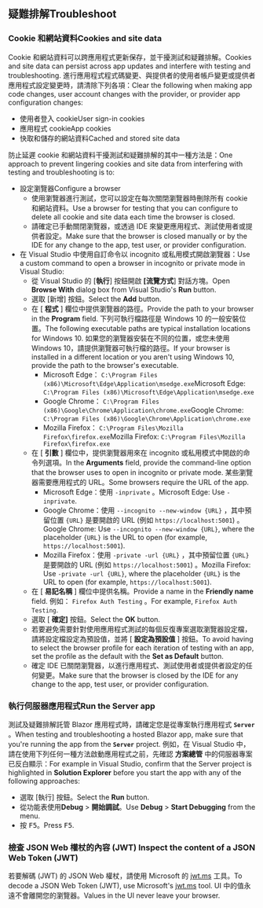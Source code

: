 ## <a name="troubleshoot"></a><span data-ttu-id="9cb42-101">疑難排解</span><span class="sxs-lookup"><span data-stu-id="9cb42-101">Troubleshoot</span></span>

### <a name="cookies-and-site-data"></a><span data-ttu-id="9cb42-102">Cookie 和網站資料</span><span class="sxs-lookup"><span data-stu-id="9cb42-102">Cookies and site data</span></span>

<span data-ttu-id="9cb42-103">Cookie 和網站資料可以跨應用程式更新保存，並干擾測試和疑難排解。</span><span class="sxs-lookup"><span data-stu-id="9cb42-103">Cookies and site data can persist across app updates and interfere with testing and troubleshooting.</span></span> <span data-ttu-id="9cb42-104">進行應用程式程式碼變更、與提供者的使用者帳戶變更或提供者應用程式設定變更時，請清除下列各項：</span><span class="sxs-lookup"><span data-stu-id="9cb42-104">Clear the following when making app code changes, user account changes with the provider, or provider app configuration changes:</span></span>

* <span data-ttu-id="9cb42-105">使用者登入 cookie</span><span class="sxs-lookup"><span data-stu-id="9cb42-105">User sign-in cookies</span></span>
* <span data-ttu-id="9cb42-106">應用程式 cookie</span><span class="sxs-lookup"><span data-stu-id="9cb42-106">App cookies</span></span>
* <span data-ttu-id="9cb42-107">快取和儲存的網站資料</span><span class="sxs-lookup"><span data-stu-id="9cb42-107">Cached and stored site data</span></span>

<span data-ttu-id="9cb42-108">防止延遲 cookie 和網站資料干擾測試和疑難排解的其中一種方法是：</span><span class="sxs-lookup"><span data-stu-id="9cb42-108">One approach to prevent lingering cookies and site data from interfering with testing and troubleshooting is to:</span></span>

* <span data-ttu-id="9cb42-109">設定瀏覽器</span><span class="sxs-lookup"><span data-stu-id="9cb42-109">Configure a browser</span></span>
  * <span data-ttu-id="9cb42-110">使用瀏覽器進行測試，您可以設定在每次關閉瀏覽器時刪除所有 cookie 和網站資料。</span><span class="sxs-lookup"><span data-stu-id="9cb42-110">Use a browser for testing that you can configure to delete all cookie and site data each time the browser is closed.</span></span>
  * <span data-ttu-id="9cb42-111">請確定已手動關閉瀏覽器，或透過 IDE 來變更應用程式、測試使用者或提供者設定。</span><span class="sxs-lookup"><span data-stu-id="9cb42-111">Make sure that the browser is closed manually or by the IDE for any change to the app, test user, or provider configuration.</span></span>
* <span data-ttu-id="9cb42-112">在 Visual Studio 中使用自訂命令以 incognito 或私用模式開啟瀏覽器：</span><span class="sxs-lookup"><span data-stu-id="9cb42-112">Use a custom command to open a browser in incognito or private mode in Visual Studio:</span></span>
  * <span data-ttu-id="9cb42-113">從 Visual Studio 的 [**執行**] 按鈕開啟 **[流覽方式**] 對話方塊。</span><span class="sxs-lookup"><span data-stu-id="9cb42-113">Open **Browse With** dialog box from Visual Studio's **Run** button.</span></span>
  * <span data-ttu-id="9cb42-114">選取 [新增] 按鈕。</span><span class="sxs-lookup"><span data-stu-id="9cb42-114">Select the **Add** button.</span></span>
  * <span data-ttu-id="9cb42-115">在 [ **程式** ] 欄位中提供瀏覽器的路徑。</span><span class="sxs-lookup"><span data-stu-id="9cb42-115">Provide the path to your browser in the **Program** field.</span></span> <span data-ttu-id="9cb42-116">下列可執行檔路徑是 Windows 10 的一般安裝位置。</span><span class="sxs-lookup"><span data-stu-id="9cb42-116">The following executable paths are typical installation locations for Windows 10.</span></span> <span data-ttu-id="9cb42-117">如果您的瀏覽器安裝在不同的位置，或您未使用 Windows 10，請提供瀏覽器可執行檔的路徑。</span><span class="sxs-lookup"><span data-stu-id="9cb42-117">If your browser is installed in a different location or you aren't using Windows 10, provide the path to the browser's executable.</span></span>
    * <span data-ttu-id="9cb42-118">Microsoft Edge： `C:\Program Files (x86)\Microsoft\Edge\Application\msedge.exe`</span><span class="sxs-lookup"><span data-stu-id="9cb42-118">Microsoft Edge: `C:\Program Files (x86)\Microsoft\Edge\Application\msedge.exe`</span></span>
    * <span data-ttu-id="9cb42-119">Google Chrome： `C:\Program Files (x86)\Google\Chrome\Application\chrome.exe`</span><span class="sxs-lookup"><span data-stu-id="9cb42-119">Google Chrome: `C:\Program Files (x86)\Google\Chrome\Application\chrome.exe`</span></span>
    * <span data-ttu-id="9cb42-120">Mozilla Firefox： `C:\Program Files\Mozilla Firefox\firefox.exe`</span><span class="sxs-lookup"><span data-stu-id="9cb42-120">Mozilla Firefox: `C:\Program Files\Mozilla Firefox\firefox.exe`</span></span>
  * <span data-ttu-id="9cb42-121">在 [ **引數** ] 欄位中，提供瀏覽器用來在 incognito 或私用模式中開啟的命令列選項。</span><span class="sxs-lookup"><span data-stu-id="9cb42-121">In the **Arguments** field, provide the command-line option that the browser uses to open in incognito or private mode.</span></span> <span data-ttu-id="9cb42-122">某些瀏覽器需要應用程式的 URL。</span><span class="sxs-lookup"><span data-stu-id="9cb42-122">Some browsers require the URL of the app.</span></span>
    * <span data-ttu-id="9cb42-123">Microsoft Edge：使用 `-inprivate` 。</span><span class="sxs-lookup"><span data-stu-id="9cb42-123">Microsoft Edge: Use `-inprivate`.</span></span>
    * <span data-ttu-id="9cb42-124">Google Chrome：使用 `--incognito --new-window {URL}` ，其中預留位置 `{URL}` 是要開啟的 URL (例如 `https://localhost:5001`) 。</span><span class="sxs-lookup"><span data-stu-id="9cb42-124">Google Chrome: Use `--incognito --new-window {URL}`, where the placeholder `{URL}` is the URL to open (for example, `https://localhost:5001`).</span></span>
    * <span data-ttu-id="9cb42-125">Mozilla Firefox：使用 `-private -url {URL}` ，其中預留位置 `{URL}` 是要開啟的 URL (例如 `https://localhost:5001`) 。</span><span class="sxs-lookup"><span data-stu-id="9cb42-125">Mozilla Firefox: Use `-private -url {URL}`, where the placeholder `{URL}` is the URL to open (for example, `https://localhost:5001`).</span></span>
  * <span data-ttu-id="9cb42-126">在 [ **易記名稱** ] 欄位中提供名稱。</span><span class="sxs-lookup"><span data-stu-id="9cb42-126">Provide a name in the **Friendly name** field.</span></span> <span data-ttu-id="9cb42-127">例如： `Firefox Auth Testing` 。</span><span class="sxs-lookup"><span data-stu-id="9cb42-127">For example, `Firefox Auth Testing`.</span></span>
  * <span data-ttu-id="9cb42-128">選取 [ **確定]** 按鈕。</span><span class="sxs-lookup"><span data-stu-id="9cb42-128">Select the **OK** button.</span></span>
  * <span data-ttu-id="9cb42-129">若要避免需要針對使用應用程式測試的每個反復專案選取瀏覽器設定檔，請將設定檔設定為預設值，並將 [ **設定為預設值** ] 按鈕。</span><span class="sxs-lookup"><span data-stu-id="9cb42-129">To avoid having to select the browser profile for each iteration of testing with an app, set the profile as the default with the **Set as Default** button.</span></span>
  * <span data-ttu-id="9cb42-130">確定 IDE 已關閉瀏覽器，以進行應用程式、測試使用者或提供者設定的任何變更。</span><span class="sxs-lookup"><span data-stu-id="9cb42-130">Make sure that the browser is closed by the IDE for any change to the app, test user, or provider configuration.</span></span>

### <a name="run-the-server-app"></a><span data-ttu-id="9cb42-131">執行伺服器應用程式</span><span class="sxs-lookup"><span data-stu-id="9cb42-131">Run the Server app</span></span>

<span data-ttu-id="9cb42-132">測試及疑難排解託管 Blazor 應用程式時，請確定您是從專案執行應用程式 **`Server`** 。</span><span class="sxs-lookup"><span data-stu-id="9cb42-132">When testing and troubleshooting a hosted Blazor app, make sure that you're running the app from the **`Server`** project.</span></span> <span data-ttu-id="9cb42-133">例如，在 Visual Studio 中，請在使用下列任何一種方法啟動應用程式之前，先確認 **方案總管** 中的伺服器專案已反白顯示：</span><span class="sxs-lookup"><span data-stu-id="9cb42-133">For example in Visual Studio, confirm that the Server project is highlighted in **Solution Explorer** before you start the app with any of the following approaches:</span></span>

* <span data-ttu-id="9cb42-134">選取 [執行] 按鈕。</span><span class="sxs-lookup"><span data-stu-id="9cb42-134">Select the **Run** button.</span></span>
* <span data-ttu-id="9cb42-135">從功能表使用**Debug**  >  **開始調試**。</span><span class="sxs-lookup"><span data-stu-id="9cb42-135">Use **Debug** > **Start Debugging** from the menu.</span></span>
* <span data-ttu-id="9cb42-136">按 <kbd>F5</kbd>。</span><span class="sxs-lookup"><span data-stu-id="9cb42-136">Press <kbd>F5</kbd>.</span></span>

### <a name="inspect-the-content-of-a-json-web-token-jwt"></a><span data-ttu-id="9cb42-137">檢查 JSON Web 權杖的內容 (JWT) </span><span class="sxs-lookup"><span data-stu-id="9cb42-137">Inspect the content of a JSON Web Token (JWT)</span></span>

<span data-ttu-id="9cb42-138">若要解碼 (JWT) 的 JSON Web 權杖，請使用 Microsoft 的 [jwt.ms](https://jwt.ms/) 工具。</span><span class="sxs-lookup"><span data-stu-id="9cb42-138">To decode a JSON Web Token (JWT), use Microsoft's [jwt.ms](https://jwt.ms/) tool.</span></span> <span data-ttu-id="9cb42-139">UI 中的值永遠不會離開您的瀏覽器。</span><span class="sxs-lookup"><span data-stu-id="9cb42-139">Values in the UI never leave your browser.</span></span>

